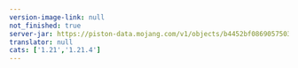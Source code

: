 ```yaml
---
version-image-link: null
not_finished: true
server-jar: https://piston-data.mojang.com/v1/objects/b4452bf086905750376d2014c3b1063aca14320f/server.jar
translator: null
cats: ['1.21','1.21.4']
---
```

